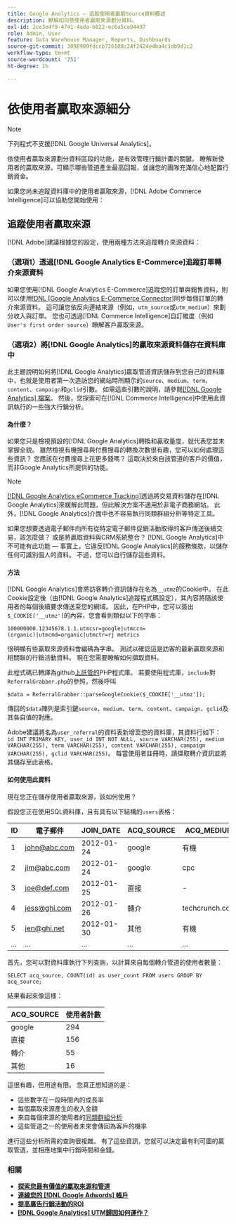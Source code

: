 ```yaml
---
title: Google Analytics — 追蹤使用者贏取Source資料概述
description: 瞭解如何依使用者贏取來源劃分資料。
exl-id: 2ce3e4f9-4741-4ada-b822-ec6a5ca94497
role: Admin, User
feature: Data Warehouse Manager, Reports, Dashboards
source-git-commit: 3098909fdccb726108c24f2424e4ba4c1db9d1c2
workflow-type: tm+mt
source-wordcount: '751'
ht-degree: 1%

---
```


# 依使用者贏取來源細分

>[!NOTE]
>
>下列程式不支援[!DNL Google Universal Analytics]。

依使用者贏取來源劃分資料區段的功能，是有效管理行銷計畫的關鍵。 瞭解新使用者的贏取來源，可顯示哪些管道產生最高回報，並讓您的團隊充滿信心地配置行銷資金。

如果您尚未追蹤資料庫中的使用者贏取來源，[!DNL Adobe Commerce Intelligence]可以協助您開始使用：

## 追蹤使用者贏取來源

[!DNL Adobe]建議根據您的設定，使用兩種方法來追蹤轉介來源資料：

### （選項1）透過[!DNL Google Analytics E-Commerce]追蹤訂單轉介來源資料

如果您使用[!DNL Google Analytics E-Commerce]追蹤您的訂單與銷售資料，則可以使用[!DNL [Google Analytics E-Commerce Connector]](../importing-data/integrations/google-ecommerce.md)同步每個訂單的轉介來源資料。 這可讓您依反向連結來源（例如，`utm_source`或`utm_medium`）來劃分收入與訂單。 您也可透過[!DNL Commerce Intelligence]自訂維度（例如`User's first order source`）瞭解客戶贏取來源。

### （選項2）將[!DNL Google Analytics]的贏取來源資料儲存在資料庫中

此主題說明如何將[!DNL Google Analytics]贏取管道資訊儲存到您自己的資料庫中，也就是使用者第一次造訪您的網站時所顯示的`source`、`medium`、`term`、`content`、`campaign`和`gclid`引數。 如需這些引數的說明，請參閱[[!DNL Google Analytics] 檔案](https://support.google.com/analytics/answer/1191184?hl=en#zippy=%2Cin-this-article)。 然後，您探索可在[!DNL Commerce Intelligence]中使用此資訊執行的一些強大行銷分析。

#### 為什麼？

如果您只是檢視預設的[!DNL Google Analytics]轉換和贏取量度，就代表您並未掌握全貌。 雖然檢視有機搜尋與付費搜尋的轉換次數很有趣，您可以如何處理這些資訊？ 您應該在付費搜尋上花更多錢嗎？ 這取決於來自該管道的客戶的價值，而非Google Analytics所提供的功能。

>[!NOTE]
>
>[[!DNL Google Analytics eCommerce Tracking]](https://developers.google.com/analytics/devguides/collection/gajs/gaTrackingEcommerce)透過將交易資料儲存在[!DNL Google Analytics]來緩解此問題，但此解決方案不適用於非電子商務網站。 此外，[!DNL Google Analytics]介面中也不容易執行同類群組分析等特定工具。

如果您想要透過電子郵件向所有從特定電子郵件促銷活動取得的客戶傳送後續交易，該怎麼做？ 或是將贏取資料與CRM系統整合？ [!DNL Google Analytics]中不可能有此功能 — 事實上，它違反[!DNL Google Analytics]的服務條款，以儲存任何可識別個人的資料。 不過，您可以自行儲存這些資料。

#### 方法

[!DNL Google Analytics]會將訪客轉介資訊儲存在名為`__utmz`的Cookie中。 在此Cookie設定後（由[!DNL Google Analytics]追蹤程式碼設定），其內容將隨該使用者的每個後續要求傳送至您的網域。 因此，在PHP中，您可以簽出`$_COOKIE['__utmz']`的內容，您會看到類似以下的字串：

`100000000.12345678.1.1.utmcsr=google|utmccn=(organic)|utmcmd=organic|utmctr=rj metrics`

很明顯有些贏取來源資料會編碼為字串。 測試以確認這是訪客的最新贏取來源和相關聯的行銷活動資料。 現在您需要瞭解如何擷取資料。

此程式碼已轉譯為github[上託管的](https://github.com/RJMetrics/referral-grabber-php)PHP程式庫。 若要使用程式庫，`include`對`ReferralGrabber.php`的參照，然後呼叫

`$data = ReferralGrabber::parseGoogleCookie($_COOKIE['__utmz']);`

傳回的`$data`陣列是索引鍵`source`、`medium`、`term`、`content`、`campaign`、`gclid`及其各自值的對應。

Adobe建議將名為`user_referral`的資料表新增至您的資料庫，其資料行如下： `id INT PRIMARY KEY, user_id INT NOT NULL, source VARCHAR(255), medium VARCHAR(255), term VARCHAR(255), content VARCHAR(255), campaign VARCHAR(255), gclid VARCHAR(255)`。 每當使用者註冊時，請擷取轉介資訊並將其儲存至此表格。

#### 如何使用此資料

現在您正在儲存使用者贏取來源，該如何使用？

假設您正在使用SQL資料庫，且有具有以下結構的`users`表格：

| ID | 電子郵件 | JOIN_DATE | ACQ_SOURCE | ACQ_MEDIUM |
|--- |--- |--- |--- |--- |
| 1 | john@abc.com | 2012-01-24 | google | 有機 |
| 2 | jim@abc.com | 2012-01-24 | google | cpc |
| 3 | joe@def.com | 2012-01-25 | 直接 | - |
| 4 | jess@ghi.com | 2012-01-26 | 轉介 | techcrunch.com |
| 5 | jen@ghi.net | 2012-01-30 | 其他 | 有機 |
| ... | ... | ... | ... | ... |

首先，您可以對資料庫執行下列查詢，以計算來自每個轉介管道的使用者數量：

`SELECT acq_source, COUNT(id) as user_count FROM users GROUP BY acq_source;`

結果看起來像這樣：

| ACQ_SOURCE | 使用者計數 |
|--- |--- |
| google | 294 |
| 直接 | 156 |
| 轉介 | 55 |
| 其他 | 16 |

這很有趣，但用途有限。 您真正想知道的是：

* 這些數字在一段時間內的成長率
* 每個贏取來源產生的收入金額
* 來自每個來源的使用者的[同類群組分析](https://en.wikipedia.org/wiki/Cohort_analysis)
* 這些管道之一的使用者未來會傳回為客戶的機率

進行這些分析所需的查詢很複雜。 有了這些資訊，您就可以決定最有利可圖的贏取管道，並相應地集中行銷時間和金錢。

### 相關

* **[探索您最有價值的贏取來源和管道](../analysis/most-value-source-channel.md)**
* **[連線您的 [!DNL Google Adwords] 帳戶](../importing-data/integrations/google-adwords.md)**
* **[提高廣告行銷活動的ROI](../analysis/roi-ad-camp.md)**
* **[ [!DNL Google Analytics] UTM歸因如何運作？](../analysis/utm-attributes.md)**
